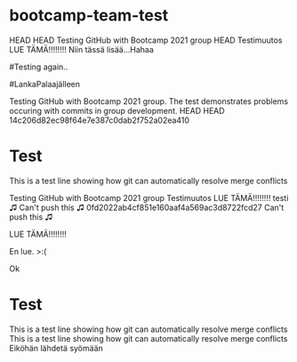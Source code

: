# bootcamp-team-test
HEAD
HEAD
Testing GitHub with Bootcamp 2021 group
HEAD
Testimuutos
LUE TÄMÄ!!!!!!!!
Niin tässä lisää...Hahaa

#Testing again..

#LankaPalaajälleen

Testing GitHub with Bootcamp 2021 group. The test demonstrates problems occuring with commits in group development.
HEAD
HEAD
14c206d82ec98f64e7e387c0dab2f752a02ea410
# Test
This is a test line showing how git can automatically resolve merge conflicts


Testing GitHub with Bootcamp 2021 group
Testimuutos
LUE TÄMÄ!!!!!!!!
testi
♫ Can't push this ♫
0fd2022ab4cf851e160aaf4a569ac3d8722fcd27
 Can't push this ♫

LUE TÄMÄ!!!!!!!!

En lue. >:(

Ok
# Test
This is a test line showing how git can automatically resolve merge conflicts
This is a test line showing how git can automatically resolve merge conflicts
Eiköhän lähdetä syömään

